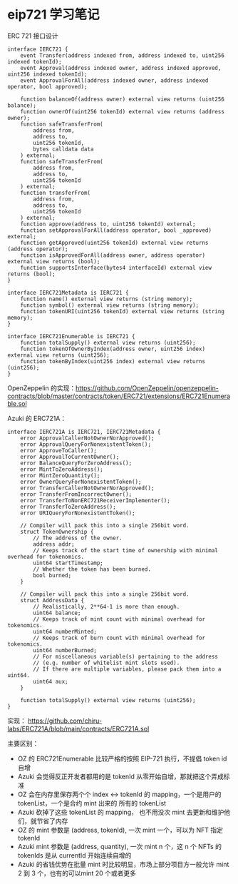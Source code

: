 # eip721 学习笔记

ERC 721 接口设计

```
interface IERC721 {
    event Transfer(address indexed from, address indexed to, uint256 indexed tokenId);
    event Approval(address indexed owner, address indexed approved, uint256 indexed tokenId);
    event ApprovalForAll(address indexed owner, address indexed operator, bool approved);

    function balanceOf(address owner) external view returns (uint256 balance);
    function ownerOf(uint256 tokenId) external view returns (address owner);
    function safeTransferFrom(
        address from,
        address to,
        uint256 tokenId,
        bytes calldata data
    ) external;
    function safeTransferFrom(
        address from,
        address to,
        uint256 tokenId
    ) external;
    function transferFrom(
        address from,
        address to,
        uint256 tokenId
    ) external;
    function approve(address to, uint256 tokenId) external;
    function setApprovalForAll(address operator, bool _approved) external;
    function getApproved(uint256 tokenId) external view returns (address operator);
    function isApprovedForAll(address owner, address operator) external view returns (bool);
    function supportsInterface(bytes4 interfaceId) external view returns (bool);
}

interface IERC721Metadata is IERC721 {
    function name() external view returns (string memory);
    function symbol() external view returns (string memory);
    function tokenURI(uint256 tokenId) external view returns (string memory);
}

interface IERC721Enumerable is IERC721 {
    function totalSupply() external view returns (uint256);
    function tokenOfOwnerByIndex(address owner, uint256 index) external view returns (uint256);
    function tokenByIndex(uint256 index) external view returns (uint256);
}
```

OpenZeppelin 的实现：https://github.com/OpenZeppelin/openzeppelin-contracts/blob/master/contracts/token/ERC721/extensions/ERC721Enumerable.sol



Azuki 的 ERC721A：

```
interface IERC721A is IERC721, IERC721Metadata {
    error ApprovalCallerNotOwnerNorApproved();
    error ApprovalQueryForNonexistentToken();
    error ApproveToCaller();
    error ApprovalToCurrentOwner();
    error BalanceQueryForZeroAddress();
    error MintToZeroAddress();
    error MintZeroQuantity();
    error OwnerQueryForNonexistentToken();
    error TransferCallerNotOwnerNorApproved();
    error TransferFromIncorrectOwner();
    error TransferToNonERC721ReceiverImplementer();
    error TransferToZeroAddress();
    error URIQueryForNonexistentToken();

    // Compiler will pack this into a single 256bit word.
    struct TokenOwnership {
        // The address of the owner.
        address addr;
        // Keeps track of the start time of ownership with minimal overhead for tokenomics.
        uint64 startTimestamp;
        // Whether the token has been burned.
        bool burned;
    }

    // Compiler will pack this into a single 256bit word.
    struct AddressData {
        // Realistically, 2**64-1 is more than enough.
        uint64 balance;
        // Keeps track of mint count with minimal overhead for tokenomics.
        uint64 numberMinted;
        // Keeps track of burn count with minimal overhead for tokenomics.
        uint64 numberBurned;
        // For miscellaneous variable(s) pertaining to the address
        // (e.g. number of whitelist mint slots used).
        // If there are multiple variables, please pack them into a uint64.
        uint64 aux;
    }

    function totalSupply() external view returns (uint256);
}
```

实现： https://github.com/chiru-labs/ERC721A/blob/main/contracts/ERC721A.sol


主要区别：

- OZ 的 ERC721Enumerable 比较严格的按照 EIP-721 执行，不提倡 token id 自增
- Azuki 会觉得反正开发者都用的是 tokenId 从零开始自增，那就把这个弄成标准
- OZ 会在内存里保存两个个 index <-> tokenId 的 mapping，一个是用户的 tokenList，一个是合约 mint 出来的 所有的 tokenList
- Azuki 砍掉了这些 tokenList 的 mapping， 也不用没次 mint 去更新和维护他们，就节省了内存
- OZ 的 mint 参数是 (address, tokenId), 一次 mint 一个，可以为 NFT 指定 tokenId
- Azuki mint 参数是 (address, quantity), 一次 mint n 个，这 n 个 NFTs 的 tokenIds 是从 currentId 开始连续自增的
- Azuki 的省钱优势在批量 mint 时比较明显，市场上部分项目方一般允许 mint 2 到 3 个，也有的可以mint 20 个或者更多